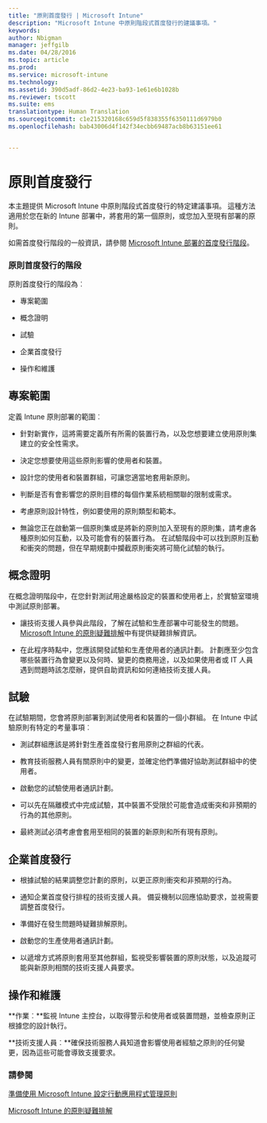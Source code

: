 ```yaml
---
title: "原則首度發行 | Microsoft Intune"
description: "Microsoft Intune 中原則階段式首度發行的建議事項。"
keywords: 
author: Nbigman
manager: jeffgilb
ms.date: 04/28/2016
ms.topic: article
ms.prod: 
ms.service: microsoft-intune
ms.technology: 
ms.assetid: 390d5adf-86d2-4e23-ba93-1e61e6b1028b
ms.reviewer: tscott
ms.suite: ems
translationtype: Human Translation
ms.sourcegitcommit: c1e215320168c659d5f838355f6350111d6979b0
ms.openlocfilehash: bab43006d4f142f34ecbb69487acb8b63151ee61


---
```


# 原則首度發行
本主題提供 Microsoft Intune 中原則階段式首度發行的特定建議事項。 這種方法適用於您在新的 Intune 部署中，將套用的第一個原則，或您加入至現有部署的原則。

如需首度發行階段的一般資訊，請參閱 [Microsoft Intune 部署的首度發行階段](rollout-phases-for-microsoft-intune-deployment.md)。

### 原則首度發行的階段
原則首度發行的階段為︰

-   專案範圍

-   概念證明

-   試驗

-   企業首度發行

-   操作和維護

## 專案範圍
定義 Intune 原則部署的範圍︰

-   針對新實作，這將需要定義所有所需的裝置行為，以及您想要建立使用原則集建立的安全性需求。

-   決定您想要使用這些原則影響的使用者和裝置。

-   設計您的使用者和裝置群組，可讓您適當地套用新原則。

-   判斷是否有會影響您的原則目標的每個作業系統相關聯的限制或需求。

-   考慮原則設計特性，例如要使用的原則類型和範本。

-   無論您正在啟動第一個原則集或是將新的原則加入至現有的原則集，請考慮各種原則如何互動，以及可能會有的裝置行為。 在試驗階段中可以找到原則互動和衝突的問題，但在早期規劃中攔截原則衝突將可簡化試驗的執行。

## 概念證明
在概念證明階段中，在您針對測試用途嚴格設定的裝置和使用者上，於實驗室環境中測試原則部署。

-   讓技術支援人員參與此階段，了解在試驗和生產部署中可能發生的問題。 [Microsoft Intune 的原則疑難排解](/intune/troubleshoot/troubleshoot-policies-in-microsoft-intune)中有提供疑難排解資訊。

-   在此程序時點中，您應該開發試驗和生產使用者的通訊計劃。 計劃應至少包含哪些裝置行為會變更以及何時、變更的商務用途，以及如果使用者或 IT 人員遇到問題時該怎麼辦，提供自助資訊和如何連絡技術支援人員。

## 試驗
在試驗期間，您會將原則部署到測試使用者和裝置的一個小群組。 在 Intune 中試驗原則有特定的考量事項︰

-   測試群組應該是將針對生產首度發行套用原則之群組的代表。

-   教育技術服務人員有關原則中的變更，並確定他們準備好協助測試群組中的使用者。

-   啟動您的試驗使用者通訊計劃。

-   可以先在隔離模式中完成試驗，其中裝置不受限於可能會造成衝突和非預期的行為的其他原則。

-   最終測試必須考慮會套用至相同的裝置的新原則和所有現有原則。

## 企業首度發行

-   根據試驗的結果調整您計劃的原則，以更正原則衝突和非預期的行為。

-   通知企業首度發行排程的技術支援人員。 備妥機制以回應協助要求，並視需要調整首度發行。

-   準備好在發生問題時疑難排解原則。

-   啟動您的生產使用者通訊計劃。

-   以遞增方式將原則套用至其他群組，監視受影響裝置的原則狀態，以及追蹤可能與新原則相關的技術支援人員要求。

## 操作和維護
**作業︰**監視 Intune 主控台，以取得警示和使用者或裝置問題，並檢查原則正根據您的設計執行。

**技術支援人員︰**確保技術服務人員知道會影響使用者經驗之原則的任何變更，因為這些可能會導致支援要求。


### 請參閱
[準備使用 Microsoft Intune 設定行動應用程式管理原則](/intune/deploy-use/get-ready-to-configure-mobile-app-management-policies-with-microsoft-intune)

[Microsoft Intune 的原則疑難排解](/intune/troubleshoot/troubleshoot-policies-in-microsoft-intune)



<!--HONumber=Jul16_HO3-->



